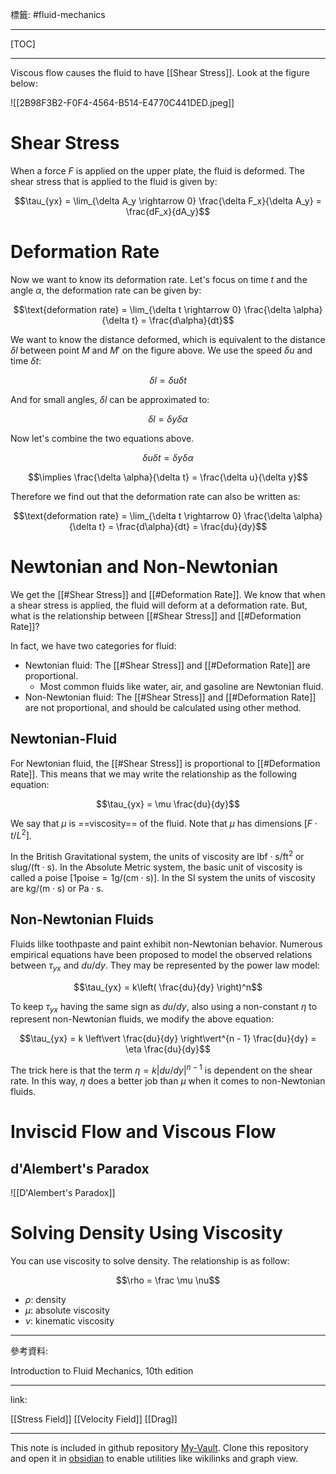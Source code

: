 標籤: #fluid-mechanics 

---

[TOC]

---

Viscous flow causes the fluid to have [[Shear Stress]]. Look at the figure below:

![[2B98F3B2-F0F4-4564-B514-E4770C441DED.jpeg]]

# Shear Stress

When a force $F$ is applied on the upper plate, the fluid is deformed. The shear stress that is applied to the fluid is given by:

$$\tau_{yx} = \lim_{\delta A_y \rightarrow 0} \frac{\delta F_x}{\delta A_y} = \frac{dF_x}{dA_y}$$

# Deformation Rate

Now we want to know its deformation rate. Let's focus on time $t$ and the angle $\alpha$, the deformation rate can be given by:

$$\text{deformation rate} = \lim_{\delta t \rightarrow 0} \frac{\delta \alpha}{\delta t} = \frac{d\alpha}{dt}$$

We want to know the distance deformed, which is equivalent to the distance $\delta l$ between point $M$ and $M'$ on the figure above. We use the speed $\delta u$ and time $\delta t$:

$$\delta l = \delta u \delta t$$

And for small angles, $\delta l$ can be approximated to:

$$\delta l = \delta y \delta \alpha$$

Now let's combine the two equations above.

$$\delta u\delta t = \delta y \delta \alpha$$

$$\implies \frac{\delta \alpha}{\delta t} = \frac{\delta u}{\delta y}$$

Therefore we find out that the deformation rate can also be written as:

$$\text{deformation rate} = \lim_{\delta t \rightarrow 0} \frac{\delta \alpha}{\delta t} = \frac{d\alpha}{dt} = \frac{du}{dy}$$

# Newtonian and Non-Newtonian

We get the [[#Shear Stress]] and [[#Deformation Rate]]. We know that when a shear stress is applied, the fluid will deform at a deformation rate. But, what is the relationship between [[#Shear Stress]] and [[#Deformation Rate]]?

In fact, we have two categories for fluid:

- Newtonian fluid: The [[#Shear Stress]] and [[#Deformation Rate]] are proportional.
	- Most common fluids like water, air, and gasoline are Newtonian fluid.
- Non-Newtonian fluid: The [[#Shear Stress]] and [[#Deformation Rate]] are not proportional, and should be calculated using other method.

## Newtonian-Fluid

For Newtonian fluid, the [[#Shear Stress]] is proportional to [[#Deformation Rate]]. This means that we may write the relationship as the following equation:

$$\tau_{yx} = \mu \frac{du}{dy}$$

We say that $\mu$ is ==viscosity== of the fluid. Note that $\mu$ has dimensions $[F\cdot t/L^2]$.

In the British Gravitational system, the units of viscosity are $\text{lbf} \cdot \text{s}/\text{ft}^2$ or $\text{slug}/(\text{ft}\cdot \text{s})$. In the Absolute Metric system, the basic unit of viscosity is called a poise $[1 \text{poise} = 1 \text{g}/(\text{cm}\cdot \text{s})]$. In the SI system the units of viscosity are $\text{kg}/(\text{m}\cdot \text{s})$ or $\text{Pa} \cdot \text{s}$.

## Non-Newtonian Fluids

Fluids lilke toothpaste and paint exhibit non-Newtonian behavior. Numerous empirical equations have been proposed to model the observed relations between $\tau_{yx}$ and $du / dy$. They may be represented by the power law model:

$$\tau_{yx} = k\left( \frac{du}{dy} \right)^n$$

To keep $\tau_{yx}$ having the same sign as $du / dy$, also using a non-constant $\eta$ to represent non-Newtonian fluids, we modify the above equation:

$$\tau_{yx} = k \left\vert 
	\frac{du}{dy}
\right\vert^{n - 1} \frac{du}{dy} = \eta \frac{du}{dy}$$

The trick here is that the term $\eta = k\vert du / dy \vert^{n - 1}$ is dependent on the shear rate. In this way, $\eta$ does a better job than $\mu$ when it comes to non-Newtonian fluids.

# Inviscid Flow and Viscous Flow

## d'Alembert's Paradox

![[D'Alembert's Paradox]]

# Solving Density Using Viscosity

You can use viscosity to solve density. The relationship is as follow:

$$\rho = \frac \mu \nu$$

- $\rho$: density
- $\mu$: absolute viscosity
- $\nu$: kinematic viscosity

---

參考資料:

Introduction to Fluid Mechanics, 10th edition

---

link:

[[Stress Field]]
[[Velocity Field]]
[[Drag]]

---

This note is included in github repository [My-Vault](https://github.com/LittleD3092/My-Vault.git). Clone this repository and open it in [obsidian](https://obsidian.md/) to enable utilities like wikilinks and graph view.
